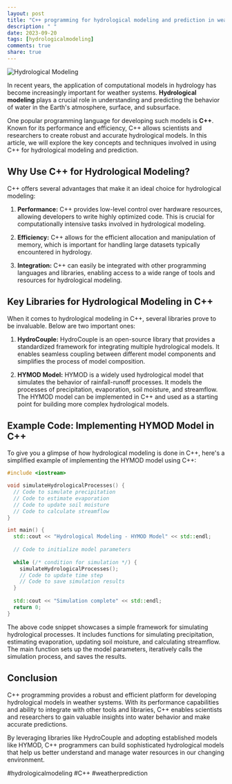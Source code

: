 ```yaml
---
layout: post
title: "C++ programming for hydrological modeling and prediction in weather systems"
description: " "
date: 2023-09-20
tags: [hydrologicalmodeling]
comments: true
share: true
---
```


![Hydrological Modeling](https://example.com/hydrological-modeling-image.jpg)

In recent years, the application of computational models in hydrology has become increasingly important for weather systems. **Hydrological modeling** plays a crucial role in understanding and predicting the behavior of water in the Earth's atmosphere, surface, and subsurface.

One popular programming language for developing such models is **C++**. Known for its performance and efficiency, C++ allows scientists and researchers to create robust and accurate hydrological models. In this article, we will explore the key concepts and techniques involved in using C++ for hydrological modeling and prediction.

## Why Use C++ for Hydrological Modeling?

C++ offers several advantages that make it an ideal choice for hydrological modeling:

1. **Performance:** C++ provides low-level control over hardware resources, allowing developers to write highly optimized code. This is crucial for computationally intensive tasks involved in hydrological modeling.

2. **Efficiency:** C++ allows for the efficient allocation and manipulation of memory, which is important for handling large datasets typically encountered in hydrology.

3. **Integration:** C++ can easily be integrated with other programming languages and libraries, enabling access to a wide range of tools and resources for hydrological modeling.

## Key Libraries for Hydrological Modeling in C++

When it comes to hydrological modeling in C++, several libraries prove to be invaluable. Below are two important ones:

1. **HydroCouple:** HydroCouple is an open-source library that provides a standardized framework for integrating multiple hydrological models. It enables seamless coupling between different model components and simplifies the process of model composition.

2. **HYMOD Model:** HYMOD is a widely used hydrological model that simulates the behavior of rainfall-runoff processes. It models the processes of precipitation, evaporation, soil moisture, and streamflow. The HYMOD model can be implemented in C++ and used as a starting point for building more complex hydrological models.

## Example Code: Implementing HYMOD Model in C++

To give you a glimpse of how hydrological modeling is done in C++, here's a simplified example of implementing the HYMOD model using C++:

```cpp
#include <iostream>

void simulateHydrologicalProcesses() {
  // Code to simulate precipitation
  // Code to estimate evaporation
  // Code to update soil moisture
  // Code to calculate streamflow
}

int main() {
  std::cout << "Hydrological Modeling - HYMOD Model" << std::endl;
  
  // Code to initialize model parameters
  
  while (/* condition for simulation */) {
    simulateHydrologicalProcesses();
    // Code to update time step
    // Code to save simulation results
  }
  
  std::cout << "Simulation complete" << std::endl;
  return 0;
}
```

The above code snippet showcases a simple framework for simulating hydrological processes. It includes functions for simulating precipitation, estimating evaporation, updating soil moisture, and calculating streamflow. The main function sets up the model parameters, iteratively calls the simulation process, and saves the results.

## Conclusion

C++ programming provides a robust and efficient platform for developing hydrological models in weather systems. With its performance capabilities and ability to integrate with other tools and libraries, C++ enables scientists and researchers to gain valuable insights into water behavior and make accurate predictions.

By leveraging libraries like HydroCouple and adopting established models like HYMOD, C++ programmers can build sophisticated hydrological models that help us better understand and manage water resources in our changing environment.

#hydrologicalmodeling #C++ #weatherprediction